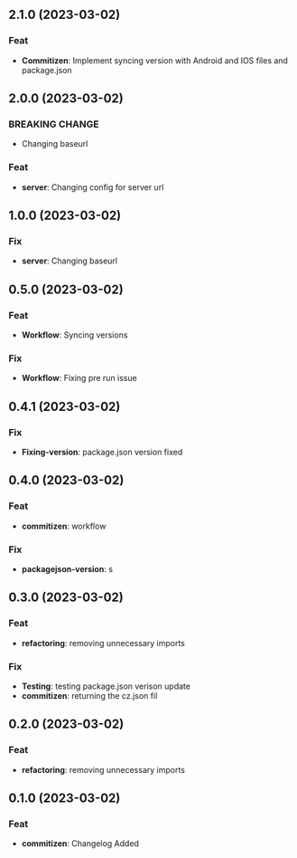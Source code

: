## 2.1.0 (2023-03-02)

### Feat

- **Commitizen**: Implement syncing version with Android and IOS files and package.json

## 2.0.0 (2023-03-02)

### BREAKING CHANGE

- Changing baseurl

### Feat

- **server**: Changing config for server url

## 1.0.0 (2023-03-02)

### Fix

- **server**: Changing baseurl

## 0.5.0 (2023-03-02)

### Feat

- **Workflow**: Syncing versions

### Fix

- **Workflow**: Fixing pre run issue

## 0.4.1 (2023-03-02)

### Fix

- **Fixing-version**: package.json version fixed

## 0.4.0 (2023-03-02)

### Feat

- **commitizen**: workflow

### Fix

- **packagejson-version**: s

## 0.3.0 (2023-03-02)

### Feat

- **refactoring**: removing unnecessary imports

### Fix

- **Testing**: testing package.json verison update
- **commitizen**: returning the cz.json fil

## 0.2.0 (2023-03-02)

### Feat

- **refactoring**: removing unnecessary imports

## 0.1.0 (2023-03-02)

### Feat

- **commitizen**: Changelog Added
